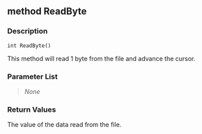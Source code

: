 ## method ReadByte ##

### Description ###
	int ReadByte()
This method will read 1 byte from the file and advance the cursor.

### Parameter List ###
>*None*

### Return Values ###
The value of the data read from the file.